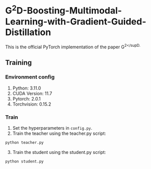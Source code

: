 # G<sup>2</sup>D-Boosting-Multimodal-Learning-with-Gradient-Guided-Distillation

This is the official PyTorch implementation of the paper G<sup>2</supD.


## Training

### Environment config

1. Python: 3.11.0
2. CUDA Version: 11.7
3. Pytorch: 2.0.1
4. Torchvision: 0.15.2

### Train

1. Set the hyperparameters in ``config.py``.
2. Train the teacher using the teacher.py script:

```python
python teacher.py
```

3. Train the student using the student.py script:

```python
python student.py
```
